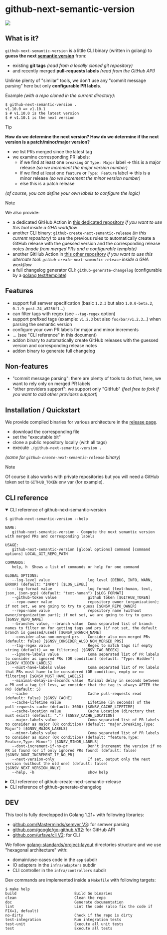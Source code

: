 # github-next-semantic-version

[![](https://img.shields.io/badge/go%20report-A+-brightgreen.svg?style=flat)](https://goreportcard.com/report/github.com/fabien-marty/github-next-semantic-version)

## What is it?

`github-next-semantic-version` is a little CLI binary (written in golang) to
**guess the next [semantic version](https://semver.org/)** from:

- existing **git tags** *(read from a locally cloned git repository)*
- and recently merged **pull-requests labels** *(read from the GitHub API)*

Unlinke plenty of "similar" tools, we don't use any "commit message parsing" here but only 
**configurable PR labels**.

Example *(with a repo cloned in the current directory)*:

```console
$ github-next-semantic-version .
v1.10.0 => v1.10.1
$ # v1.10.0 is the latest version
$ # v1.10.1 is the next version
```

> [!TIP]
> **How do we determine the next version? How do we determine if the next version is a patch/minor/major version?**
>
> - we list PRs merged since the latest tag
> - we examine corresponding PR labels:
>     - if we find at least one `breaking` or `Type: Major` label => this is a major release *(so we increment the major version number)*
>     - if we find at least one `feature` or `Type: Feature` label => this is a minor release *(so we increment the minor version number)*
>     - else this is a patch release
>
> *(of course, you can define your own labels to configure the logic)*

> [!NOTE]
> We also provide:
>
> - a dedicated GitHub Action in [this dedicated repository](https://github.com/fabien-marty/github-next-semantic-version-action) *if you want to use this tool inside a GHA workflow*
> - another CLI binary: `github-create-next-semantic-release` *(in this current repository)* to use the previous rules to automatically create a GitHub release with the guessed version and the corresponding release notes *(made from merged PRs and a configurable template)*
> - another GitHub Action in [this other repository](https://github.com/fabien-marty/github-create-next-semantic-release-action) *if you want to use this alternate tool: `github-create-next-semantic-release` inside a GHA workflow*
> - a full changelog generator CLI: `github-generate-changelog` (configurable by a [golang text/template](https://pkg.go.dev/text/template))

## Features

- support full semver specification (basic `1.2.3` but also `1.0.0-beta.2`, `0.1.9-post.24_a5256f1`...)
- can filter tags with regex (see `--tag-regex` option)
- support prefixed tags (example: `v1.2.3` but also `foo/bar/v1.2.3`...) when parsing the semantic version
- configure your own PR labels for major and minor increments
- ... (see "CLI reference" in this document)
- addon binary to automatically create GitHub releases with the guessed version and corresponding release notes
- addon binary to generate full changelog

## Non-features

- "commit message parsing": there are plenty of tools to do that, here, we want to rely only on merged PR labels
- "other providers support": we support only "GitHub" *(feel free to fork if you want to add other providers support)*

## Installation / Quickstart

We provide compiled binaries for various architecture in the [release page](https://github.com/fabien-marty/github-next-semantic-version/releases).

- download the corresponding file
- set the "executable bit"
- clone a public repository locally (with all tags)
- execute `./github-next-semantic-version .`

*(same for `github-create-next-semantic-release` binary)*

> [!NOTE]
> Of course it also works with private repositories but you will need a GitHub token
> set to `GITHUB_TOKEN` env var (for example).

## CLI reference

<details open>

<summary>CLI reference of github-next-semantic-version</summary>

```console
$ github-next-semantic-version --help

NAME:
   github-next-semantic-version - Compute the next semantic version with merged PRs and corresponding labels

USAGE:
   github-next-semantic-version [global options] command [command options] LOCAL_GIT_REPO_PATH

COMMANDS:
   help, h  Shows a list of commands or help for one command

GLOBAL OPTIONS:
   --log-level value                 log level (DEBUG, INFO, WARN, ERROR) (default: "INFO") [$LOG_LEVEL]
   --log-format value                log format (text-human, text, json, json-gcp) (default: "text-human") [$LOG_FORMAT]
   --github-token value              github token [$GITHUB_TOKEN]
   --repo-owner value                repository owner (organization); if not set, we are going to try to guess [$GNSV_REPO_OWNER]
   --repo-name value                 repository name (without owner/organization part); if not set, we are going to try to guess [$GNSV_REPO_NAME]
   --branches value, --branch value  Coma separated list of branch names to filter on for getting tags and prs (if not set, the default branch is guessed/used) [$GNSV_BRANCH_NAME]
   --consider-also-non-merged-prs    Consider also non-merged PRs (default: false) [$GNSV_CONSIDER_ALSO_NON_MERGED_PRS]
   --tag-regex value                 Regex to match tags (if empty string (default) => no filtering) [$GNSV_TAG_REGEX]
   --ignore-labels value             Coma separated list of PR labels to consider as ignored PRs (OR condition) (default: "Type: Hidden") [$GNSV_HIDDEN_LABELS]
   --must-have-labels value          Coma separated list of PR labels that PRs must have to be considered (OR condition, empty => no filtering) [$GNSV_MUST_HAVE_LABELS]
   --minimal-delay-in-seconds value  Minimal delay in seconds between a PR and a tag (if less, we consider that the tag is always AFTER the PR) (default: 5)
   --cache                           Cache pull-requests read (default: false) [$GNSV_CACHE]
   --cache-lifetime value            Lifetime (in seconds) of the pull-requests cache (default: 3600) [$GNSV_CACHE_LIFETIME]
   --cache-location value            Cache Location (directory that must exist) (default: ".") [$GNSV_CACHE_LOCATION]
   --major-labels value              Coma separated list of PR labels to consider as major (OR condition) (default: "major,breaking,Type: Major") [$GNSV_MAJOR_LABELS]
   --minor-labels value              Coma separated list of PR labels to consider as minor (OR condition) (default: "feature,Type: Feature,Type: Minor") [$GNSV_MINOR_LABELS]
   --dont-increment-if-no-pr         Don't increment the version if no PR is found (or if only ignored PRs found) (default: false) [$GNSV_DONT_INCREMENT_IF_NO_PR]
   --next-version-only               If set, output only the next version (without the old one) (default: false) [$GNSV_NEXT_VERSION_ONLY]
   --help, -h                        show help

```

</details>

<details>

<summary>CLI reference of github-create-next-semantic-release</summary>

```console
$ github-create-next-semantic-release --help

NAME:
   github-create-next-semantic-release - Create the next semantice release on GitHub (depending on the PRs merged since the last release)

USAGE:
   github-create-next-semantic-release [global options] command [command options] LOCAL_GIT_REPO_PATH

COMMANDS:
   help, h  Shows a list of commands or help for one command

GLOBAL OPTIONS:
   --log-level value                   log level (DEBUG, INFO, WARN, ERROR) (default: "INFO") [$LOG_LEVEL]
   --log-format value                  log format (text-human, text, json, json-gcp) (default: "text-human") [$LOG_FORMAT]
   --github-token value                github token [$GITHUB_TOKEN]
   --repo-owner value                  repository owner (organization); if not set, we are going to try to guess [$GNSV_REPO_OWNER]
   --repo-name value                   repository name (without owner/organization part); if not set, we are going to try to guess [$GNSV_REPO_NAME]
   --branches value, --branch value    Coma separated list of branch names to filter on for getting tags and prs (if not set, the default branch is guessed/used) [$GNSV_BRANCH_NAME]
   --consider-also-non-merged-prs      Consider also non-merged PRs (default: false) [$GNSV_CONSIDER_ALSO_NON_MERGED_PRS]
   --tag-regex value                   Regex to match tags (if empty string (default) => no filtering) [$GNSV_TAG_REGEX]
   --ignore-labels value               Coma separated list of PR labels to consider as ignored PRs (OR condition) (default: "Type: Hidden") [$GNSV_HIDDEN_LABELS]
   --must-have-labels value            Coma separated list of PR labels that PRs must have to be considered (OR condition, empty => no filtering) [$GNSV_MUST_HAVE_LABELS]
   --minimal-delay-in-seconds value    Minimal delay in seconds between a PR and a tag (if less, we consider that the tag is always AFTER the PR) (default: 5)
   --cache                             Cache pull-requests read (default: false) [$GNSV_CACHE]
   --cache-lifetime value              Lifetime (in seconds) of the pull-requests cache (default: 3600) [$GNSV_CACHE_LIFETIME]
   --cache-location value              Cache Location (directory that must exist) (default: ".") [$GNSV_CACHE_LOCATION]
   --major-labels value                Coma separated list of PR labels to consider as major (OR condition) (default: "major,breaking,Type: Major") [$GNSV_MAJOR_LABELS]
   --minor-labels value                Coma separated list of PR labels to consider as minor (OR condition) (default: "feature,Type: Feature,Type: Minor") [$GNSV_MINOR_LABELS]
   --release-draft                     if set, the release is created in draft mode (default: false) [$GNSV_RELEASE_DRAFT]
   --release-body-template value       golang template to generate the release body (default: "{{ range . }}- {{.Title}} (#{{.Number}})\n{{ end }}") [$GNSV_RELEASE_BODY_TEMPLATE]
   --release-body-template-path value  golang template path to generate the release body (if set, release-body-template option is ignored) [$GNSV_RELEASE_BODY_TEMPLATE_PATH]
   --release-force                     if set, force the version bump and the creation of a release (even if there is no PR) (default: false) [$GNSV_RELEASE_FORCE]
   --help, -h                          show help

```

</details>

<details>

<summary>CLI reference of github-generate-changelog</summary>

```console
$ github-generate-changelog --help

NAME:
   github-generate-changelog - Make a changelog from local git tags and GitHub merged PRs

USAGE:
   github-generate-changelog [global options] command [command options] LOCAL_GIT_REPO_PATH

COMMANDS:
   help, h  Shows a list of commands or help for one command

GLOBAL OPTIONS:
   --log-level value                 log level (DEBUG, INFO, WARN, ERROR) (default: "INFO") [$LOG_LEVEL]
   --log-format value                log format (text-human, text, json, json-gcp) (default: "text-human") [$LOG_FORMAT]
   --github-token value              github token [$GITHUB_TOKEN]
   --repo-owner value                repository owner (organization); if not set, we are going to try to guess [$GNSV_REPO_OWNER]
   --repo-name value                 repository name (without owner/organization part); if not set, we are going to try to guess [$GNSV_REPO_NAME]
   --branches value, --branch value  Coma separated list of branch names to filter on for getting tags and prs (if not set, the default branch is guessed/used) [$GNSV_BRANCH_NAME]
   --consider-also-non-merged-prs    Consider also non-merged PRs (default: false) [$GNSV_CONSIDER_ALSO_NON_MERGED_PRS]
   --tag-regex value                 Regex to match tags (if empty string (default) => no filtering) [$GNSV_TAG_REGEX]
   --ignore-labels value             Coma separated list of PR labels to consider as ignored PRs (OR condition) (default: "Type: Hidden") [$GNSV_HIDDEN_LABELS]
   --must-have-labels value          Coma separated list of PR labels that PRs must have to be considered (OR condition, empty => no filtering) [$GNSV_MUST_HAVE_LABELS]
   --minimal-delay-in-seconds value  Minimal delay in seconds between a PR and a tag (if less, we consider that the tag is always AFTER the PR) (default: 5)
   --cache                           Cache pull-requests read (default: false) [$GNSV_CACHE]
   --cache-lifetime value            Lifetime (in seconds) of the pull-requests cache (default: 3600) [$GNSV_CACHE_LIFETIME]
   --cache-location value            Cache Location (directory that must exist) (default: ".") [$GNSV_CACHE_LOCATION]
   --future                          if set, include a future section (default: false) [$GNSV_CHANGELOG_FUTURE]
   --template-path value             if set, define the path to the changelog template [$GNSV_CHANGELOG_TEMPLATE_PATH]
   --starting-tag value              if set, defining a starting tag (excluded) for changelog generation, the special value 'LATEST' (combined with --future) will use the latest semantic tag to get only the future section [$GNSV_CHANGELOG_STARTING_TAG]
   --help, -h                        show help

```

</details>

## DEV

This tool is fully developped in Golang 1.21+ with following libraries:

- [github.com/Masterminds/semver V3](https://github.com/Masterminds/semver/): for semver parsing
- [github.com/google/go-github V62](https://github.com/google/go-github/): for GitHub API 
- [github.com/urfave/cli V2](https://github.com/urfave/cli/): for CLI

We follow [golang-standards/project-layout](https://github.com/golang-standards/project-layout) directories structure
and we use "hexagonal architecture" with:
- domain/use-cases code in the `app` subdir
- IO adapters in the `infra/adapters` subdir
- CLI controller in the `infra/controllers` subdir

Dev commands are implemented inside a `Makefile` with following targets:

```console
$ make help
build                          Build Go binaries
clean                          Clean the repo
doc                            Generate documentation
lint                           Lint the code (also fix the code if FIX=1, default)
no-dirty                       Check if the repo is dirty
test-integration               Run integration tests
test-unit                      Execute all unit tests
test                           Execute all tests 

```